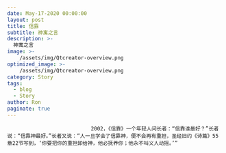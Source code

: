 ```yaml
---
date: May-17-2020 00:00:00
layout: post
title: 信靠
subtitle: 神寓之言
description: >-
  神寓之言
image: >-
    /assets/img/Qtcreator-overview.png
optimized_image: >-
    /assets/img/Qtcreator-overview.png
category: Story
tags:
  - blog
  - Story
author: Ron
paginate: true
---
```


							　　2002，《信靠》一个年轻人问长者：“信靠谁最好？”长者说：“信靠神最好。”长者又说：“人一旦学会了信靠神，便不会再有重担，圣经旧约《诗篇》55章22节写到，‘你要把你的重担卸给神，他必抚养你；他永不叫义人动摇。’”
							
							
						